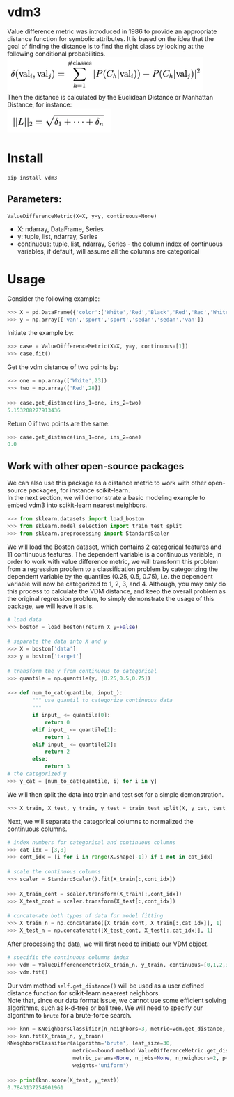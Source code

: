 # vdm3

Value difference metric was introduced in 1986 to provide an appropriate distance function for symbolic attributes. It is based on the idea that the goal of finding the distance is to find the right class by looking at the following conditional probabilities. <br>
![](./equations/cond_prob.png) <br>
Then the distance is calculated by the Euclidean Distance or Manhattan Distance, for instance: <br>
![](./equations/distance.png) <br>

# Install

```
pip install vdm3
```

## Parameters:

```
ValueDifferenceMetric(X=X, y=y, continuous=None)
```

  - X: ndarray, DataFrame, Series
  - y: tuple, list, ndarray, Series
  - continuous: tuple, list, ndarray, Series - the column index of continuous variables, if default, will assume all the columns are categorical

# Usage
Consider the following example: <br>
```python
>>> X = pd.DataFrame({'color':['White','Red','Black','Red','Red','White'], 'mpg':[23,28,32,42,40,20]})
>>> y = np.array(['van','sport','sport','sedan','sedan','van'])
```
Initiate the example by: <br>
```python
>>> case = ValueDifferenceMetric(X=X, y=y, continuous=[1])
>>> case.fit()
```
Get the vdm distance of two points by:
```python
>>> one = np.array(['White',23])
>>> two = np.array(['Red',28])

>>> case.get_distance(ins_1=one, ins_2=two)
5.153208277913436
```
Return 0 if two points are the same: <br>
```python
>>> case.get_distance(ins_1=one, ins_2=one)
0.0
```
## Work with other open-source packages
We can also use this package as a distance metric to work with other open-source packages, for instance scikit-learn. <br>
In the next section, we will demonstrate a basic modeling example to embed vdm3 into scikit-learn nearest neighbors.
```python
>>> from sklearn.datasets import load_boston
>>> from sklearn.model_selection import train_test_split
>>> from sklearn.preprocessing import StandardScaler
```
We will load the Boston dataset, which contains 2 categorical features and 11 continuous features. The dependent variable is a continuous variable, in order to work with value difference metric, we will transform this problem from a regression problem to a classification problem by categorizing the dependent variable by the quantiles (0.25, 0.5, 0.75), i.e. the dependent variable will now be categorized to 1, 2, 3, and 4. Although, you may only do this process to calculate the VDM distance, and keep the overall problem as the original regression problem, to simply demonstrate the usage of this package, we will leave it as is.
```python
# load data
>>> boston = load_boston(return_X_y=False)

# separate the data into X and y
>>> X = boston['data']
>>> y = boston['target']

# transform the y from continuous to categorical
>>> quantile = np.quantile(y, [0.25,0.5,0.75])

>>> def num_to_cat(quantile, input_):
        """ use quantil to categorize continuous data
        """
        if input_ <= quantile[0]:
            return 0
        elif input_ <= quantile[1]:
            return 1
        elif input_ <= quantile[2]:
            return 2
        else:
            return 3
# the categorized y
>>> y_cat = [num_to_cat(quantile, i) for i in y]
```
We will then split the data into train and test set for a simple demonstration.
```python
>>> X_train, X_test, y_train, y_test = train_test_split(X, y_cat, test_size=0.1)
```
Next, we will separate the categorical columns to normalized the continuous columns.
```python
# index numbers for categorical and continuous columns
>>> cat_idx = [3,8]
>>> cont_idx = [i for i in range(X.shape[-1]) if i not in cat_idx]

# scale the continuous columns
>>> scaler = StandardScaler().fit(X_train[:,cont_idx])

>>> X_train_cont = scaler.transform(X_train[:,cont_idx])
>>> X_test_cont = scaler.transform(X_test[:,cont_idx])

# concatenate both types of data for model fitting
>>> X_train_n = np.concatenate([X_train_cont, X_train[:,cat_idx]], 1)
>>> X_test_n = np.concatenate([X_test_cont, X_test[:,cat_idx]], 1)
```
After processing the data, we will first need to initiate our VDM object.
```python
# specific the continuous columns index
>>> vdm = ValueDifferenceMetric(X_train_n, y_train, continuous=[0,1,2,3,4,5,6,7,8,9,10])
>>> vdm.fit()
```
Our vdm method `self.get_distance()` will be used as a user defined distance function for scikit-learn neaerest neighbors. <br>
Note that, since our data format issue, we cannot use some efficient solving algorithms, such as k-d-tree or ball tree. We will need to specify our algorithm to `brute` for a brute-force search.
```python
>>> knn = KNeighborsClassifier(n_neighbors=3, metric=vdm.get_distance, algorithm='brute')
>>> knn.fit(X_train_n, y_train)
KNeighborsClassifier(algorithm='brute', leaf_size=30,
                     metric=<bound method ValueDifferenceMetric.get_distance of <__main__.ValueDifferenceMetric object at 0x11fb38198>>,
                     metric_params=None, n_jobs=None, n_neighbors=2, p=2,
                     weights='uniform')

>>> print(knn.score(X_test, y_test))
0.7843137254901961
```
